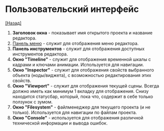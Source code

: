 # Пользовательский интерфейс
[[Назад]](@StartPage)
1. **Заголовок окна** - показывает имя открытого проекта и название редактора.
2. [Панель меню](@MenuBar) - служит для отображения меню редактора.
3. **Панель инструментов** - служит для отображения доступных инструментов редактора.
4. **Окно "Timeline"** - служит для отображения временной шкалы с кадрами и ключами анимации. Используется для навигации.
5. **Окно "Inspector"** - служит для отображения свойств выбранного объекта (ноды/виджета), с возможностью редактирования этих свойств.
6. **Окно "Viewport"** - служит для отображения текущей сцены. Всегда должно иметь как минимум 1 вкладку для отображения. Снизу находится статусбар, который, пока что, содержит в себе только ползунок с зумом.
7. **Окно "Filesystem"** - файлменеджер для текущего проекта (и не только). Используется для навигации по файлам проекта.
8. **Окно "Console"** - используется для отображения различной технической информации и вывода ошибок.
